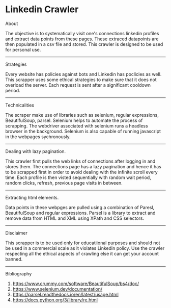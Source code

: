 # Linkedin Crawler

About

The objective is to systematically visit one's connections linkedin profiles and extract data points from these pages. 
These extraced datapoints are then populated in a csv file and stored. This crawler is designed to be used for personal use. 

----------------------------------------------------------------------------------------------------------------------------------------------------------------------------------

Strategies

Every website has policies against bots and Linkedin has poclicies as well. This scrapper uses some ethical strategies to make sure that it does not overload the server. Each request is sent after a significant cooldown period.  

----------------------------------------------------------------------------------------------------------------------------------------------------------------------------------

Technicalities

The scraper make use of libraries such as selenium, regular expressions, BeautifulSoup, parsel.
Selenium helps to automate the process of scrapping. The webdriver associated with selenium runs a headless browser in the background. Selenium is also capable of running javascript in the webpages sychronously.


----------------------------------------------------------------------------------------------------------------------------------------------------------------------------------

Dealing with lazy pagination.

This crawler first pulls the web links of connections after logging in and stores them. The connections page has a lazy pagination and hence it has to be scrapped first in order to avoid dealing with the infinite scroll every time.
Each profile is then visted sequentially with random wait period, random clicks, refresh, previous page visits in between.

----------------------------------------------------------------------------------------------------------------------------------------------------------------------------------

Extracting html elements.

Data points in these webpges are pulled using a combination of Paresl, BeautifulSoup and regular expressions.
Parsel is a library to extract and remove data from HTML and XML using XPath and CSS selectors.

----------------------------------------------------------------------------------------------------------------------------------------------------------------------------------

Disclaimer

This scrapper is to be used only for educatiional purposes and should not be used in a commercial scale as it violates Linkedin policy. Use the crawler respecting all the ethical aspects of crawling else it can get your account banned.

----------------------------------------------------------------------------------------------------------------------------------------------------------------------------------

Bibliography

1. https://www.crummy.com/software/BeautifulSoup/bs4/doc/
2. https://www.selenium.dev/documentation/
3. https://parsel.readthedocs.io/en/latest/usage.html
4. https://docs.python.org/3/library/re.html
